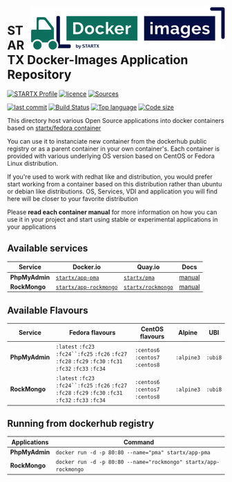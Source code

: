 <img align="right" src="https://raw.githubusercontent.com/startxfr/docker-images/master/travis/logo-small.svg?sanitize=true">

# STARTX Docker-Images Application Repository

[![STARTX Profile](https://img.shields.io/badge/provider-startx-green.svg)](https://github.com/startxfr) [![licence](https://img.shields.io/github/license/startxfr/docker-images.svg)](https://github.com/startxfr/docker-images) [![Sources](https://img.shields.io/badge/startxfr-docker--images-blue.svg)](https://github.com/startxfr/docker-images/tree/master/)
 
[![last commit](https://img.shields.io/github/last-commit/startxfr/docker-images.svg)](https://github.com/startxfr/docker-images) [![Build Status](https://travis-ci.org/startxfr/docker-images.svg?branch=master)](https://travis-ci.org/startxfr/docker-images) [![Top language](https://img.shields.io/github/languages/count/startxfr/docker-images)](https://github.com/startxfr/docker-images) [![Code size](https://img.shields.io/github/languages/code-size/startxfr/docker-images)](https://github.com/startxfr/docker-images)

This directory host various Open Source applications into docker containers based on [startx/fedora container](https://hub.docker.com/r/startx/fedora)

You can use it to instanciate new container from the dockerhub public registry
or as a parent container in your own container's.
Each container is provided with various underlying OS version based on CentOS or
Fedora Linux distribution.

If you're used to work with redhat like and distribution, you would prefer start working
from a container based on this distribution rather than ubuntu or debian like distributions.
OS, Services, VDI and application you will find here will be closer to your favorite distribution

Please **read each container manual** for more information on how you can use it in
your project and start using stable or experimental applications in your applications

## Available services

| Service        | Docker.io                                                               | Quay.io                                                           | Docs                          |
| -------------- | ----------------------------------------------------------------------- | ----------------------------------------------------------------- | ----------------------------- |
| **PhpMyAdmin** | [`startx/app-pma`](https://hub.docker.com/r/startx/app-pma)             | [`startx/pma`](https://quay.io/repository/startx/pma)             | [manual](pma/README.md)       |
| **RockMongo**  | [`startx/app-rockmongo`](https://hub.docker.com/r/startx/app-rockmongo) | [`startx/rockmongo`](https://quay.io/repository/startx/rockmongo) | [manual](rockmongo/README.md) |

## Available Flavours

| Service        | Fedora flavours                                                                                                                                      | CentOS flavours | Alpine | UBI |
| -------------- | ---------------------------------------------------------------------------------------------------------------------------------------------------- | --------------- | ------ | --- |
| **PhpMyAdmin** | `:latest` `:fc23` ` :fc24``:fc25 ` `:fc26` `:fc27` `:fc28` `:fc29` `:fc30` `:fc31` `:fc32` `:fc33` `:fc34` | `:centos6` `:centos7` `:centos8` | `:alpine3` | `:ubi8` |
| **RockMongo**  | `:latest` `:fc23` ` :fc24``:fc25 ` `:fc26` `:fc27` `:fc28` `:fc29` `:fc30` `:fc31` `:fc32` `:fc33` `:fc34` | `:centos6` `:centos7` `:centos8` | `:alpine3` | `:ubi8` |

## Running from dockerhub registry

| Applications   | Command                                                          |
| -------------- | ---------------------------------------------------------------- |
| **PhpMyAdmin** | `docker run -d -p 80:80 --name="pma" startx/app-pma`             |
| **RockMongo**  | `docker run -d -p 80:80 --name="rockmongo" startx/app-rockmongo` |
